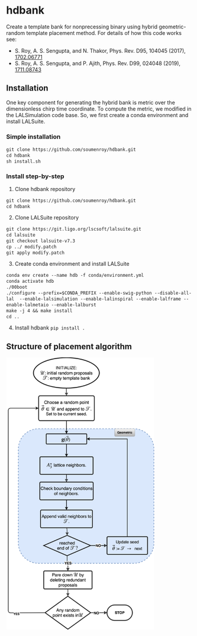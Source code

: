 # hdbank


Create a template bank for nonprecessing binary using hybrid geometric-random template placement method.
For details of how this code works see:
*  S. Roy, A. S. Sengupta, and N. Thakor, Phys. Rev. D95, 104045 (2017), [1702.06771](https://arxiv.org/abs/1702.06771)
*  S. Roy, A. S. Sengupta,  and P. Ajith, Phys. Rev. D99, 024048 (2019), [1711.08743](https://arxiv.org/abs/1711.08743)




## Installation
One key component for generating the hybrid bank is metric over the dimensionless chirp time coordinate. To compute the metric, we modified in the LALSimulation code base. So, we first create a conda environment and install LALSuite.

### Simple installation
```
git clone https://github.com/soumenroy/hdbank.git
cd hdbank
sh install.sh
```

### Install step-by-step
1. Clone hdbank repository
  ```
  git clone https://github.com/soumenroy/hdbank.git
  cd hdbank
  ```
2. Clone LALSuite repository
```
git clone https://git.ligo.org/lscsoft/lalsuite.git
cd lalsuite
git checkout lalsuite-v7.3
cp ../ modify.patch
git apply modify.patch
```
3. Create conda environment and install LALSuite 
```
conda env create --name hdb -f conda/environment.yml
conda activate hdb
./00boot
./configure --prefix=$CONDA_PREFIX --enable-swig-python --disable-all-lal  --enable-lalsimulation --enable-lalinspiral --enable-lalframe --enable-lalmetaio --enable-lalburst
make -j 4 && make install
cd ..
```
4. Install hdbank
`pip install .`


## Structure of placement algorithm

<img src="https://github.com/soumenroy/hdbank/blob/cd05a491a80206ffd13c978a52b546cbe6c1507f/docs/algo.png" width="400">
